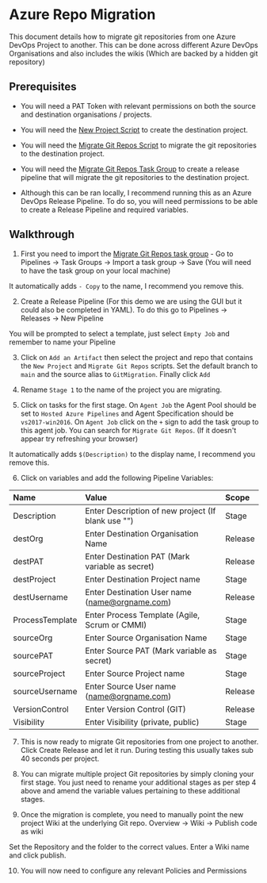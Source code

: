 # Azure Repo Migration

This document details how to migrate git repositories from one Azure DevOps Project to another. This can be done across different Azure DevOps Organisations and also includes the wikis (Which are backed by a hidden git repository)

## Prerequisites

* You will need a PAT Token with relevant permissions on both the source and destination organisations / projects.

* You will need the [New Project Script][New_Project_Script] to create the destination project.

* You will need the [Migrate Git Repos Script][Migrate_Git_Repos_Script] to migrate the git repositories to the destination project.

* You will need the [Migrate Git Repos Task Group][Migrate_Git_Repos_Task_Group] to create a release pipeline that will migrate the git repositories to the destination project.

* Although this can be ran locally, I recommend running this as an Azure DevOps Release Pipeline. To do so, you will need permissions to be able to create a Release Pipeline and required variables.

## Walkthrough

1. First you need to import the [Migrate Git Repos task group][Migrate_Git_Repos_Task_Group] - Go to Pipelines -> Task Groups -> Import a task group -> Save (You will need to have the task group on your local machine)

It automatically adds `- Copy` to the name, I recommend you remove this.

2. Create a Release Pipeline (For this demo we are using the GUI but it could also be completed in YAML). To do this go to Pipelines -> Releases -> New Pipeline

You will be prompted to select a template, just select `Empty Job` and remember to name your Pipeline

3. Click on `Add an Artifact` then select the project and repo that contains the `New Project` and `Migrate Git Repos` scripts. Set the default branch to `main` and the source alias to `GitMigration`. Finally click `Add`

4. Rename `Stage 1` to the name of the project you are migrating.

5. Click on tasks for the first stage. On `Agent Job` the Agent Pool should be set to `Hosted Azure Pipelines` and Agent Specification should be `vs2017-win2016`. On `Agent Job` click on the `+` sign to add the task group to this agent job. You can search for `Migrate Git Repos`. (If it doesn't appear try refreshing your browser)

It automatically adds `$(Description)` to the display name, I recommend you remove this.

6. Click on variables and add the following Pipeline Variables:

| Name            | Value                                                | Scope          |
| :-----------    | :-----------                                         | :-----------   |
| Description     | Enter Description of new project (If blank use "")   | Stage          |
| destOrg         | Enter Destination Organisation Name                  | Release        |
| destPAT         | Enter Destination PAT (Mark variable as secret)      | Release        |
| destProject     | Enter Destination Project name                       | Stage          |
| destUsername    | Enter Destination User name (name@orgname.com) | Release        |
| ProcessTemplate | Enter Process Template (Agile, Scrum or CMMI)        | Stage          |
| sourceOrg       | Enter Source Organisation Name                       | Stage          |
| sourcePAT       | Enter Source PAT (Mark variable as secret)           | Stage          |
| sourceProject   | Enter Source Project name                            | Stage          |
| sourceUsername  | Enter Source User name (name@orgname.com)      | Release        |
| VersionControl  | Enter Version Control (GIT)                          | Release        |
| Visibility      | Enter Visibility (private, public)                   | Stage          |


7. This is now ready to migrate Git repositories from one project to another. Click Create Release and let it run. During testing this usually takes sub 40 seconds per project.

8. You can migrate multiple project Git repositories by simply cloning your first stage. You just need to rename your additional stages as per step 4 above and amend the variable values pertaining to these additional stages.

9. Once the migration is complete, you need to manually point the new project Wiki at the underlying Git repo. Overview -> Wiki -> Publish code as wiki

Set the Repository and the folder to the correct values. Enter a Wiki name and click publish.

10. You will now need to configure any relevant Policies and Permissions

[New_Project_Script]: https://github.com/ghostinthewires/azure-repo-migrator/blob/main/Azure_Repos/New-Project.ps1

[Migrate_Git_Repos_Script]: https://github.com/ghostinthewires/azure-repo-migrator/blob/main/Azure_Repos/Migrate-GitRepos.ps1

[Migrate_Git_Repos_Task_Group]: https://github.com/ghostinthewires/azure-repo-migrator/blob/main/Azure_Repos/Migrate%20Git%20Repos.json
